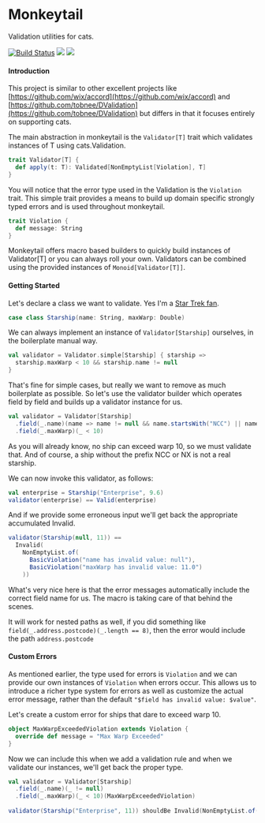 Monkeytail
=========================

Validation utilities for cats.

[![Build Status](https://travis-ci.org/sksamuel/monkeytail.png?branch=master)](https://travis-ci.org/sksamuel/monkeytail)
[<img src="https://img.shields.io/maven-central/v/com.sksamuel.monkeytail/monkeytail_2.11.svg?label=latest%20release%20for%202.11"/>](http://search.maven.org/#search%7Cga%7C1%7Ca%3A%22monkeytail_2.11%22)
[<img src="https://img.shields.io/maven-central/v/com.sksamuel.monkeytail/monkeytail_2.12.svg?label=latest%20release%20for%202.12"/>](http://search.maven.org/#search%7Cga%7C1%7Ca%3A%22monkeytail_2.12%22)

#### Introduction

This project is similar to other excellent projects like [https://github.com/wix/accord](https://github.com/wix/accord) and [https://github.com/tobnee/DValidation](https://github.com/tobnee/DValidation) 
but differs in that it focuses entirely on supporting cats.

The main abstraction in monkeytail is the `Validator[T]` trait which validates instances of T using cats.Validation.

```scala
trait Validator[T] {
  def apply(t: T): Validated[NonEmptyList[Violation], T]
}
```

You will notice that the error type used in the Validation is the `Violation` trait. This simple trait provides a means
to build up domain specific strongly typed errors and is used throughout monkeytail.

```scala
trait Violation {
  def message: String
}
```

Monkeytail offers macro based builders to quickly build instances of Validator[T] or you can always roll your own. 
Validators can be combined using the provided instances of `Monoid[Validator[T]]`.

#### Getting Started

Let's declare a class we want to validate. Yes I'm a [Star Trek fan](http://memory-alpha.wikia.com/wiki/Star_Trek:_Discovery).

```scala
case class Starship(name: String, maxWarp: Double)
```

We can always implement an instance of `Validator[Starship]` ourselves, in the boilerplate manual way.

```scala
val validator = Validator.simple[Starship] { starship =>
  starship.maxWarp < 10 && starship.name != null
}
```

That's fine for simple cases, but really we want to remove as much boilerplate as possible. 
So let's use the validator builder which operates field by field and builds up a validator instance for us.

```scala
val validator = Validator[Starship]
  .field(_.name)(name => name != null && name.startsWith("NCC") || name.startsWith("NX"))
  .field(_.maxWarp)(_ < 10)
```

As you will already know, no ship can exceed warp 10, so we must validate that. And of course, a ship without the prefix NCC or NX is not a real starship.  

We can now invoke this validator, as follows:

```scala
val enterprise = Starship("Enterprise", 9.6) 
validator(enterprise) == Valid(enterprise)
```

And if we provide some erroneous input we'll get back the appropriate accumulated Invalid.

```scala
validator(Starship(null, 11)) == 
  Invalid(
    NonEmptyList.of(
      BasicViolation("name has invalid value: null"), 
      BasicViolation("maxWarp has invalid value: 11.0")
    ))
```

What's very nice here is that the error messages automatically include the correct field name for us. The macro is taking care of that behind the scenes.

It will work for nested paths as well, if you did something like `field(_.address.postcode)(_.length == 8)`, then the
error would include the path `address.postcode`

#### Custom Errors

As mentioned earlier, the type used for errors is `Violation` and we can provide our own instances of `Violation` when
errors occur. This allows us to introduce a richer type system for errors as well as customize the actual error message, 
rather than the default `"$field has invalid value: $value"`. 

Let's create a custom error for ships that dare to exceed warp 10.

```scala
object MaxWarpExceededViolation extends Violation {
  override def message = "Max Warp Exceeded"
}
```

Now we can include this when we add a validation rule and when we validate our instances, we'll get back the
proper type.

```scala
val validator = Validator[Starship]
  .field(_.name)(_ != null)
  .field(_.maxWarp)(_ < 10)(MaxWarpExceededViolation)
  
validator(Starship("Enterprise", 11)) shouldBe Invalid(NonEmptyList.of(MaxWarpExceededViolation))
```
